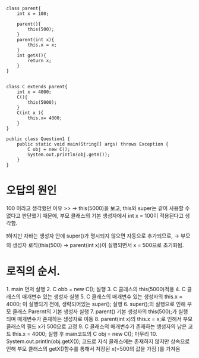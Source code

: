 ```

class parent{
    int x = 100;

    parent(){
        this(500);
    }
    parent(int x){
        this.x = x;
    }
    int getX(){
        return x;
    }
}


class C extends parent{
    int x = 4000;
    C(){
        this(5000);
    }
    C(int x ){
        this.x= 4000;
    }
}

public class Question1 {
    public static void main(String[] args) throws Exception {
        C obj = new C();
        System.out.println(obj.getX());
    }
}

```

<h1>오답의 원인 </h1> 
100 이라고 생각했던 이유 >> → this(5000)을 보고, this와 super는 같이 사용할 수 없다고 판단했기 때문에, 부모 클래스의 기본 생성자에서 int x = 100이 적용된다고 생각함.

❗하지만 자바는 생성자 안에 super()가 명시되지 않으면 자동으로 추가되므로,
→ 부모의 생성자 로직(this(500) → parent(int x))이 실행되면서 x = 500으로 초기화됨.

<h1>로직의 순서.</h1>
1. main 먼저 실행
2. C obb = new C(); 실행 
3. C 클래스의 this(5000)적용
4. C 클래스의 매개변수 있는 생성자 실행 
5. C 클래스의 매개변수 있는 생성자의 this.x = 4000; 이 실행되기 전에, 생략되어있는 super(); 실행
6. super();의 실행으로 인해 부모 클래스 Parernt의 기본 생성자 실행 
7. parent() 기본 생성자의 this(500);가 실행 되며 매개변수가 존재하는 생성자로 이동
8. parent(int x)의 this.x = x;로 인해서 부모 클래스의 필드 x가 500으로 고정
9. C 클래스의 매개변수가 존재하는 생성자의 남은 코드 this.x = 4000; 실행 후 main코드의 C obj = new C(); 마무리 
10. System.out.println(obj.getX()); 코드로 자식 클래스에는 존재하지 않지만 상속으로 인해 부모 클래스의 getX()함수를 통해서 저장된 x(=500의 값을 가짐 )를 가져옴 